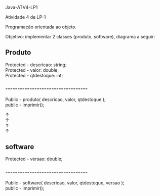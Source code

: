 Java-ATV4-LP1

Atividade 4 de LP-1

Programação orientada ao objeto.

Objetivo:
implementar 2 classes (produto, software), diagrama a seguir:

<h2>Produto</h2>
<p>Protected - descricao: string;<br>
Protected - valor: double;<br>
Protected - qtdestoque: int;</p>
<h3>----------------------------------</h3>
<p>Public - produto( descricao, valor, qtdestoque );<br>
public - imprimir();</p>
        <p>↑<br>
        ↑<br>
        ↑<br>
        ↑</p>
<h2>software</h2>
<p>Protected - versao: double;</p>
<h3>----------------------------------</h3>
<p>Public - software( descricao, valor, qtdestoque, versao );<br>
public - imprimir();</p>

